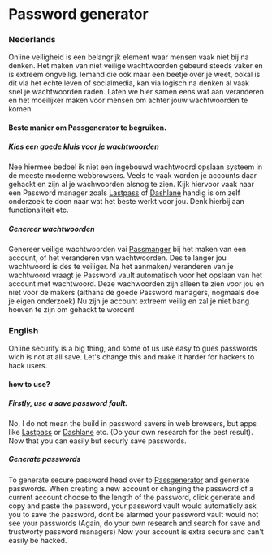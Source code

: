 # Password generator

### Nederlands

Online veiligheid is een belangrijk element waar mensen vaak niet bij na denken. Het maken van niet veilige wachtwoorden gebeurd steeds vaker en is extreem ongveilig. Iemand die ook maar een beetje over je weet, ookal is dit via het echte leven of socialmedia, kan via logisch na denken al vaak snel je wachtwoorden raden. Laten we hier samen eens wat aan veranderen en het moeilijker maken voor mensen om achter jouw wachtwoorden te komen.

#### Beste manier om Passgenerator te begruiken.

##### Kies een goede kluis voor je wachtwoorden

Nee hiermee bedoel ik niet een ingebouwd wachtwoord opslaan systeem in de meeste moderne webbrowsers. Veels te vaak worden je accounts daar gehackt en zijn al je wachwoorden alsnog te zien. Kijk hiervoor vaak naar een Password manager zoals [Lastpass](https://www.lastpass.com/nl) of [Dashlane](https://www.dashlane.com/nl) handig is om zelf onderzoek te doen naar wat het beste werkt voor jou. Denk hierbij aan functionaliteit etc.

##### Genereer wachtwoorden

Genereer veilige wachtwoorden vai [Passmanger](http://passgenerator.nl/) bij het maken van een account, of het veranderen van wachtwoorden. Des te langer jou wachtwoord is des te veiliger. Na het aanmaken/ veranderen van je wachtwoord vraagt je Password vault automatisch voor het opslaan van het account met wachtwoord. Deze wachwoorden zijn alleen te zien voor jou en niet voor de makers (althans de goede Password managers, nogmaals doe je eigen onderzoek) Nu zijn je account extreem veilig en zal je niet bang hoeven te zijn om gehackt te worden!

### English

Online security is a big thing, and some of us use easy to gues passwords wich is not at all save. Let's change this and make it harder for hackers to hack users.


#### how to use?


##### Firstly, use a save password fault.
No, I do not mean the build in password savers in web browsers, but apps like [Lastpass](https://www.lastpass.com/) or [Dashlane](https://www.dashlane.com/) etc. (Do your own research for the best result). Now that you can easily but securly save passwords. 

##### Generate passwords

To generate secure password head over to [Passgenerator](http://passgenerator.nl/) and generate passwords. When creating a new account or changing the password of a current account choose to the length of the password, click generate and copy and paste the password, your password vault would automaticly ask you to save the password, dont be alarmed your password vault would not see your passwords (Again, do your own research and search for save and trustworty password managers) Now your account is extra secure and can't easily be hacked.
